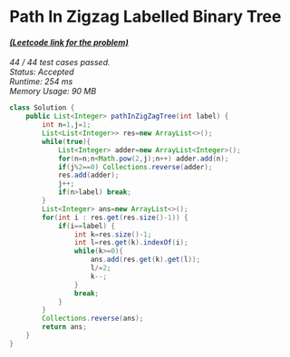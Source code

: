 # **Path In Zigzag Labelled Binary Tree**

#### [_(Leetcode link for the problem)_](https://leetcode.com/problems/path-in-zigzag-labelled-binary-tree/)

_44 / 44 test cases passed.  
Status: Accepted  
Runtime: 254 ms  
Memory Usage: 90 MB_

```java
class Solution {
    public List<Integer> pathInZigZagTree(int label) {
        int n=1,j=1;
        List<List<Integer>> res=new ArrayList<>();
        while(true){
            List<Integer> adder=new ArrayList<Integer>();
            for(n=n;n<Math.pow(2,j);n++) adder.add(n);
            if(j%2==0) Collections.reverse(adder);
            res.add(adder);
            j++;
            if(n>label) break;
        }
        List<Integer> ans=new ArrayList<>();
        for(int i : res.get(res.size()-1)) {
            if(i==label) {
                int k=res.size()-1;
                int l=res.get(k).indexOf(i);
                while(k>=0){
                    ans.add(res.get(k).get(l));
                    l/=2;
                    k--;
                }
                break;
            }
        }
        Collections.reverse(ans);
        return ans;
    }
}
```
